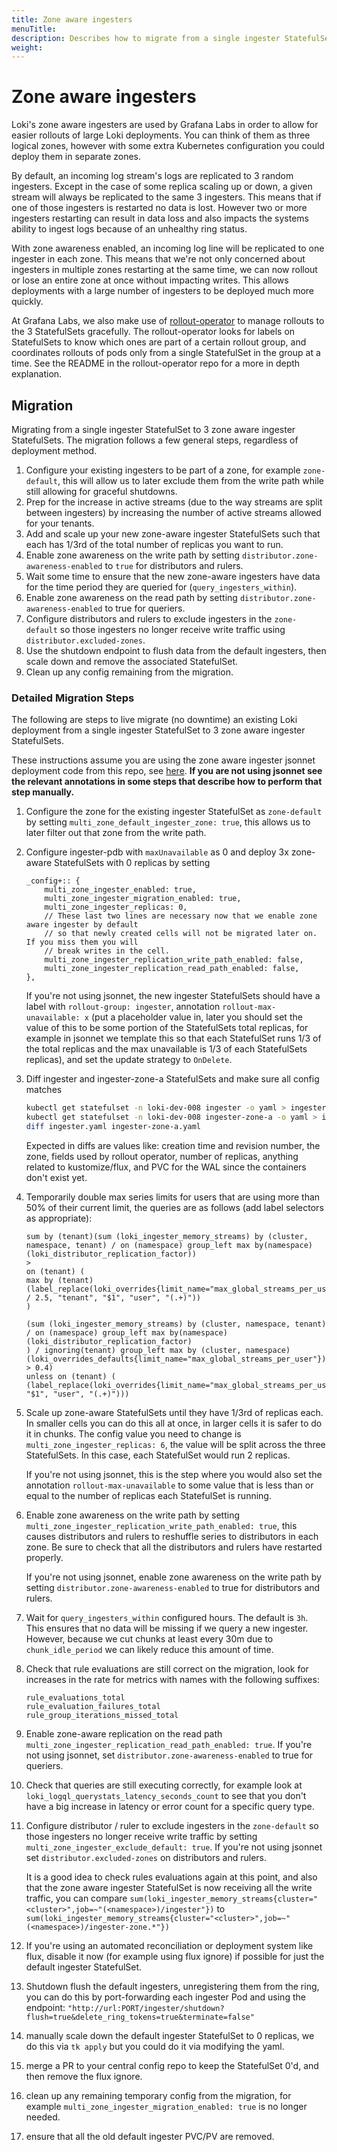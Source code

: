 ```yaml
---
title: Zone aware ingesters
menuTitle:  
description: Describes how to migrate from a single ingester StatefulSet to three zone aware ingester StatefulSets
weight:
---
```


# Zone aware ingesters

Loki's zone aware ingesters are used by Grafana Labs in order to allow for easier rollouts of large Loki deployments. You can think of them as three logical zones, however with some extra Kubernetes configuration you could deploy them in separate zones.

By default, an incoming log stream's logs are replicated to 3 random ingesters. Except in the case of some replica scaling up or down, a given stream will always be replicated to the same 3 ingesters. This means that if one of those ingesters is restarted no data is lost. However two or more ingesters restarting can result in data loss and also impacts the systems ability to ingest logs because of an unhealthy ring status.

With zone awareness enabled, an incoming log line will be replicated to one ingester in each zone. This means that we're not only concerned about ingesters in multiple zones restarting at the same time, we can now rollout or lose an entire zone at once without impacting writes. This allows deployments with a large number of ingesters to be deployed much more quickly.

At Grafana Labs, we also make use of [rollout-operator](https://github.com/grafana/rollout-operator) to manage rollouts to the 3 StatefulSets gracefully. The rollout-operator looks for labels on StatefulSets to know which ones are part of a certain rollout group, and coordinates rollouts of pods only from a single StatefulSet in the group at a time. See the README in the rollout-operator repo for a more in depth explanation.

## Migration

Migrating from a single ingester StatefulSet to 3 zone aware ingester StatefulSets. The migration follows a few general steps, regardless of deployment method.

1. Configure your existing ingesters to be part of a zone, for example `zone-default`, this will allow us to later exclude them from the write path while still allowing for graceful shutdowns.
1. Prep for the increase in active streams (due to the way streams are split between ingesters) by increasing the number of active streams allowed for your tenants.
1. Add and scale up your new zone-aware ingester StatefulSets such that each has 1/3rd of the total number of replicas you want to run.
1. Enable zone awareness on the write path by setting `distributor.zone-awareness-enabled` to `true` for distributors and rulers.
1. Wait some time to ensure that the new zone-aware ingesters have data for the time period they are queried for (`query_ingesters_within`).
1. Enable zone awareness on the read path by setting `distributor.zone-awareness-enabled` to true for queriers.
1. Configure distributors and rulers to exclude ingesters in the `zone-default` so those ingesters no longer receive write traffic using `distributor.excluded-zones`.
1. Use the shutdown endpoint to flush data from the default ingesters, then scale down and remove the associated StatefulSet.
1. Clean up any config remaining from the migration.

### Detailed Migration Steps

The following are steps to live migrate (no downtime) an existing Loki deployment from a single ingester StatefulSet to 3 zone aware ingester StatefulSets.

These instructions assume you are using the zone aware ingester jsonnet deployment code from this repo, see [here](https://github.com/grafana/loki/blob/main/production/ksonnet/loki/multi-zone.libsonnet). **If you are not using jsonnet see the relevant annotations in some steps that describe how to perform that step manually.**

1. Configure the zone for the existing ingester StatefulSet as `zone-default` by setting `multi_zone_default_ingester_zone: true`, this allows us to later filter out that zone from the write path.
1. Configure ingester-pdb with `maxUnavailable` as 0 and deploy 3x zone-aware StatefulSets with 0 replicas by setting

    ```jsonnet
    _config+:: {
        multi_zone_ingester_enabled: true,
        multi_zone_ingester_migration_enabled: true,
        multi_zone_ingester_replicas: 0,
        // These last two lines are necessary now that we enable zone aware ingester by default
        // so that newly created cells will not be migrated later on. If you miss them you will
        // break writes in the cell.
        multi_zone_ingester_replication_write_path_enabled: false,
        multi_zone_ingester_replication_read_path_enabled: false,
    },
    ```
   
    If you're not using jsonnet, the new ingester StatefulSets should have a label with `rollout-group: ingester`, annotation `rollout-max-unavailable: x` (put a placeholder value in, later you should set the value of this to be some portion of the StatefulSets total replicas, for example in jsonnet we template this so that each StatefulSet runs 1/3 of the total replicas and the max unavailable is 1/3 of each StatefulSets replicas), and set the update strategy to `OnDelete`.

1. Diff ingester and ingester-zone-a StatefulSets and make sure all config matches
    ```bash
    kubectl get statefulset -n loki-dev-008 ingester -o yaml > ingester.yaml
    kubectl get statefulset -n loki-dev-008 ingester-zone-a -o yaml > ingester-zone-a.yaml
    diff ingester.yaml ingester-zone-a.yaml
    ```
    Expected in diffs are values like: creation time and revision number, the zone, fields used by rollout operator, number of replicas, anything related to kustomize/flux, and PVC for the WAL since the containers don't exist yet.
1. Temporarily double max series limits for users that are using more than 50% of their current limit, the queries are as follows (add label selectors as appropriate):
    ```
    sum by (tenant)(sum (loki_ingester_memory_streams) by (cluster, namespace, tenant) / on (namespace) group_left max by(namespace) (loki_distributor_replication_factor))
    >
    on (tenant) (
    max by (tenant) (label_replace(loki_overrides{limit_name="max_global_streams_per_user"} / 2.5, "tenant", "$1", "user", "(.+)"))
    )
    ```

    ```
    (sum (loki_ingester_memory_streams) by (cluster, namespace, tenant) / on (namespace) group_left max by(namespace) (loki_distributor_replication_factor)
    ) / ignoring(tenant) group_left max by (cluster, namespace)(loki_overrides_defaults{limit_name="max_global_streams_per_user"}) > 0.4)
    unless on (tenant) (
    (label_replace(loki_overrides{limit_name="max_global_streams_per_user"},"tenant", "$1", "user", "(.+)")))
    ```
1. Scale up zone-aware StatefulSets until they have 1/3rd of replicas each. In smaller cells you can do this all at once, in larger cells it is safer to do it in chunks. The config value you need to change is `multi_zone_ingester_replicas: 6`, the value will be split across the three StatefulSets. In this case, each StatefulSet would run 2 replicas.

    If you're not using jsonnet, this is the step where you would also set the annotation `rollout-max-unavailable` to some value that is less than or equal to the number of replicas each StatefulSet is running.

1. Enable zone awareness on the write path by setting `multi_zone_ingester_replication_write_path_enabled: true`, this causes distributors and rulers to reshuffle series to distributors in each zone.  Be sure to check that all the distributors and rulers have restarted properly.

    If you're not using jsonnet, enable zone awareness on the write path by setting `distributor.zone-awareness-enabled` to true for distributors and rulers.

1. Wait for `query_ingesters_within` configured hours. The default is `3h`. This ensures that no data will be missing if we query a new ingester. However, because we cut chunks at least every 30m due to `chunk_idle_period` we can likely reduce this amount of time.

1. Check that rule evaluations are still correct on the migration, look for increases in the rate for metrics with names with the following suffixes:

    ```
    rule_evaluations_total
    rule_evaluation_failures_total
    rule_group_iterations_missed_total
    ```

1. Enable zone-aware replication on the read path `multi_zone_ingester_replication_read_path_enabled: true`. If you're not using jsonnet, set `distributor.zone-awareness-enabled` to true for queriers.

1. Check that queries are still executing correctly, for example look at `loki_logql_querystats_latency_seconds_count` to see that you don't have a big increase in latency or error count for a specific query type.

1. Configure distributor / ruler to exclude ingesters in the `zone-default` so those ingesters no longer receive write traffic by setting `multi_zone_ingester_exclude_default: true`. If you're not using jsonnet set `distributor.excluded-zones` on distributors and rulers.

    It is a good idea to check rules evaluations again at this point, and also that the zone aware ingester StatefulSet is now receiving all the write traffic, you can compare `sum(loki_ingester_memory_streams{cluster="<cluster>",job=~"(<namespace>)/ingester"})` to `sum(loki_ingester_memory_streams{cluster="<cluster>",job=~"(<namespace>)/ingester-zone.*"})`

1. If you're using an automated reconciliation or deployment system like flux, disable it now (for example using flux ignore) if possible for just the default ingester StatefulSet.

1. Shutdown flush the default ingesters, unregistering them from the ring, you can do this by port-forwarding each ingester Pod and using the endpoint: `"http://url:PORT/ingester/shutdown?flush=true&delete_ring_tokens=true&terminate=false"`

1. manually scale down the default ingester StatefulSet to 0 replicas, we do this via `tk apply` but you could do it via modifying the yaml.

1. merge a PR to your central config repo to keep the StatefulSet 0'd, and then remove the flux ignore.

1. clean up any remaining temporary config from the migration, for example `multi_zone_ingester_migration_enabled: true` is no longer needed.

1. ensure that all the old default ingester PVC/PV are removed.